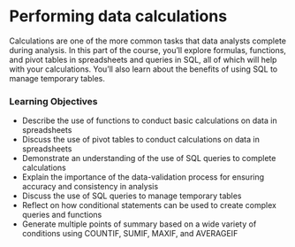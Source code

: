 # Performing data calculations
Calculations are one of the more common tasks that data analysts complete during analysis. In this part of the course, you’ll explore formulas, functions, and pivot tables in spreadsheets and queries in SQL, all of which will help with your calculations. You’ll also learn about the benefits of using SQL to manage temporary tables.
### Learning Objectives
* Describe the use of functions to conduct basic calculations on data in spreadsheets
* Discuss the use of pivot tables to conduct calculations on data in spreadsheets
* Demonstrate an understanding of the use of SQL queries to complete calculations
* Explain the importance of the data-validation process for ensuring accuracy and consistency in analysis
* Discuss the use of SQL queries to manage temporary tables
* Reflect on how conditional statements can be used to create complex queries and functions
* Generate multiple points of summary based on a wide variety of conditions using COUNTIF, SUMIF, MAXIF, and AVERAGEIF

